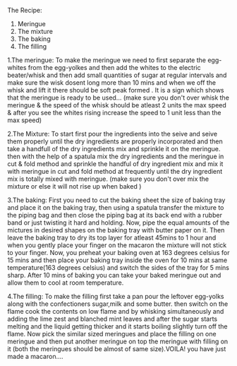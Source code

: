 The Recipe:
1. Meringue
2. The mixture
3. The baking
4. The filling

1.The meringue:
To make the meringue we need to first separate the egg-whites from the 
egg-yolkes and then add the whites to the electric beater/whisk and then add small quantities of sugar at regular intervals and make sure the wisk dosent long more than 10 mins and when we off the whisk and lift it there should be soft peak formed . It is a sign which shows that the meringue is ready to be used...
(make sure you don't over whisk the meringue & the speed of the whisk should be atleast 2 units the max speed & after you see the whites rising increase the speed to 1 unit less than the max speed)

2.The Mixture:
To start first pour the ingredients into the seive and seive them properly until the dry ingredients are properly incorporated and then take a handfull of the dry ingredients mix and sprinkle it on the meringue. then with the help of a spatula mix the dry ingredients and the meringue in cut & fold method and sprinkle the handful of  dry ingredient mix and mix it with meringue in cut and fold method at frequently until the dry ingredient mix is totally mixed with meringue.
(make sure you don't over mix the mixture or else it will not rise up when baked ) 

3.The baking:
First you need to cut the baking sheet the size of baking tray and place it on the baking tray, then using a spatula transfer the mixture to the piping bag and then close the piping bag at its back end with a rubber band or just twisting it hard and holding. Now, pipe the equal amounts of the mictures in desired shapes on the baking tray with butter paper on it. Then leave the baking tray to dry its top layer for atleast 45mins to 1 hour and when you gently place your finger on the macaron the mixture will not stick to your finger. Now, you preheat your baking oven at 163 degrees celsius for 15 mins and then place your baking tray inside the oven for 10 mins at same temperature(163 degrees celsius) and switch the sides of the tray for 5 mins sharp. After 10 mins of baking you can take your baked meringue out and allow them to cool at room temperature.

4.The filling:
To make the filling first take a pan pour the leftover egg-yolks along with the confectioners sugar,milk and some butter. then switch on the flame cook the contents on low flame and by whisking simultaneously and adding the lime zest and blanched mint leaves and after the sugar starts melting and the liquid getting thicker and it starts boiling slightly turn off the flame. Now pick the similar sized meringues and place the filling on one meringue and then put another meringue on top the meringue with filling on it (both the meringues should be almost of same size).VOILA! you have just made a macaron....


